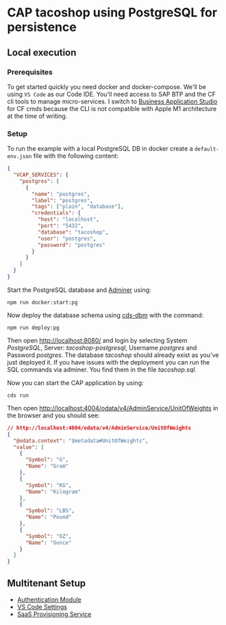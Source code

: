 # CAP tacoshop using PostgreSQL for persistence

## Local execution

### Prerequisites

To get started quickly you need docker and docker-compose. We'll be using `VS Code` as our Code IDE. You'll need access to SAP BTP and the CF cli tools to manage micro-services.
I switch to [Business Application Studio](https://developers.sap.com/tutorials/appstudio-onboarding.html) for CF cmds because the CLI is not compatible with Apple M1 architecture at the time of writing.

### Setup

To run the example with a local PostgreSQL DB in docker create a `default-env.json` file with the following content:

```JSON
{
  "VCAP_SERVICES": {
    "postgres": [
      {
        "name": "postgres",
        "label": "postgres",
        "tags": ["plain", "database"],
        "credentials": {
          "host": "localhost",
          "port": "5432",
          "database": "tacoshop",
          "user": "postgres",
          "password": "postgres"
        }
      }
    ]
  }
}
```


Start the PostgreSQL database and [Adminer](https://www.adminer.org/) using:

`npm run docker:start:pg`


Now deploy the database schema using [cds-dbm](https://github.com/mikezaschka/cds-dbm) with the command:

`npm run deploy:pg`

Then open [http://localhost:8080/](http://localhost:8080/) and login by selecting System _PostgreSQL_, Server: _tacoshop-postgresql_, Username _postgres_ and Password _postgres_. The database _tacoshop_ should already exist as you've just deployed it. If you have issues with the deployment you can run the SQL commands via adminer. You find them in the file _tacoshop.sql_.

Now you can start the CAP application by using:

`cds run`

Then open <http://localhost:4004/odata/v4/AdminService/UnitOfWeights> in the browser and you should see:
```JSON
// http://localhost:4004/odata/v4/AdminService/UnitOfWeights
{
  "@odata.context": "$metadata#UnitOfWeights",
  "value": [
    {
      "Symbol": "G",
      "Name": "Gram"
    },
    {
      "Symbol": "KG",
      "Name": "Kilogram"
    },
    {
      "Symbol": "LBS",
      "Name": "Pound"
    },
    {
      "Symbol": "OZ",
      "Name": "Ounce"
    }
  ]
}
```

## Multitenant Setup

- [Authentication Module](./docs/authentication.md)
- [VS Code Settings](./docs/settings.md)
- [SaaS Provisioning Service](./docs/registry.md)







